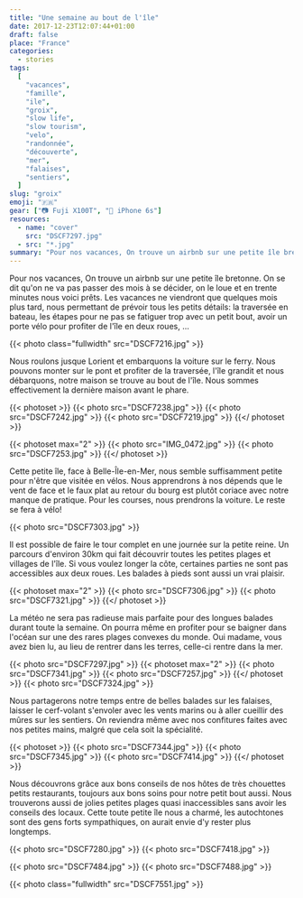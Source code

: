 ```yaml
---
title: "Une semaine au bout de l'île"
date: 2017-12-23T12:07:44+01:00
draft: false
place: "France"
categories:
  - stories
tags:
  [
    "vacances",
    "famille",
    "ile",
    "groix",
    "slow life",
    "slow tourism",
    "velo",
    "randonnée",
    "découverte",
    "mer",
    "falaises",
    "sentiers",
  ]
slug: "groix"
emoji: "🇫🇷"
gear: ["📷 Fuji X100T", "📱 iPhone 6s"]
resources:
  - name: "cover"
    src: "DSCF7297.jpg"
  - src: "*.jpg"
summary: "Pour nos vacances, On trouve un airbnb sur une petite île bretonne. On se dit qu'on ne va pas passer des mois à se décider, on le loue et en trente minutes nous voici prêts. Les vacances ne viendront que quelques mois plus tard, nous permettant de prévoir tous les petits détails: la traversée en bateau, les étapes pour ne pas se fatiguer trop avec un petit bout, avoir un porte vélo pour profiter de l'île en deux roues, ..."
---
```


Pour nos vacances, On trouve un airbnb sur une petite île bretonne. On se dit qu'on ne va pas passer des mois à se décider, on le loue et en trente minutes nous voici prêts. Les vacances ne viendront que quelques mois plus tard, nous permettant de prévoir tous les petits détails: la traversée en bateau, les étapes pour ne pas se fatiguer trop avec un petit bout, avoir un porte vélo pour profiter de l'île en deux roues, ...

{{< photo class="fullwidth" src="DSCF7216.jpg" >}}

Nous roulons jusque Lorient et embarquons la voiture sur le ferry. Nous pouvons monter sur le pont et profiter de la traversée, l'île grandit et nous débarquons, notre maison se trouve au bout de l'île. Nous sommes effectivement la dernière maison avant le phare.

{{< photoset >}}
{{< photo src="DSCF7238.jpg" >}}
{{< photo src="DSCF7242.jpg" >}}
{{< photo src="DSCF7219.jpg" >}}
{{</ photoset >}}

{{< photoset max="2" >}}
{{< photo src="IMG_0472.jpg" >}}
{{< photo src="DSCF7253.jpg" >}}
{{</ photoset >}}

Cette petite île, face à Belle-Île-en-Mer, nous semble suffisamment petite pour n'être que visitée en vélos. Nous apprendrons à nos dépends que le vent de face et le faux plat au retour du bourg est plutôt coriace avec notre manque de pratique. Pour les courses, nous prendrons la voiture. Le reste se fera à vélo!

{{< photo src="DSCF7303.jpg" >}}

Il est possible de faire le tour complet en une journée sur la petite reine. Un parcours d'environ 30km qui fait découvrir toutes les petites plages et villages de l'île. Si vous voulez longer la côte, certaines parties ne sont pas accessibles aux deux roues. Les balades à pieds sont aussi un vrai plaisir.

{{< photoset max="2" >}}
{{< photo src="DSCF7306.jpg" >}}
{{< photo src="DSCF7321.jpg" >}}
{{</ photoset >}}

La météo ne sera pas radieuse mais parfaite pour des longues balades durant toute la semaine. On pourra même en profiter pour se baigner dans l'océan sur une des rares plages convexes du monde. Oui madame, vous avez bien lu, au lieu de rentrer dans les terres, celle-ci rentre dans la mer.

{{< photo src="DSCF7297.jpg" >}}
{{< photoset max="2" >}}
{{< photo src="DSCF7341.jpg" >}}
{{< photo src="DSCF7257.jpg" >}}
{{</ photoset >}}
{{< photo src="DSCF7324.jpg" >}}

Nous partagerons notre temps entre de belles balades sur les falaises, laisser le cerf-volant s'envoler avec les vents marins ou à aller cueillir des mûres sur les sentiers. On reviendra même avec nos confitures faites avec nos petites mains, malgré que cela soit la spécialité.

{{< photoset >}}
{{< photo src="DSCF7344.jpg" >}}
{{< photo src="DSCF7345.jpg" >}}
{{< photo src="DSCF7414.jpg" >}}
{{</ photoset >}}

Nous découvrons grâce aux bons conseils de nos hôtes de très chouettes petits restaurants, toujours aux bons soins pour notre petit bout aussi. Nous trouverons aussi de jolies petites plages quasi inaccessibles sans avoir les conseils des locaux. Cette toute petite île nous a charmé, les autochtones sont des gens forts sympathiques, on aurait envie d'y rester plus longtemps.

{{< photo src="DSCF7280.jpg" >}}
{{< photo src="DSCF7418.jpg" >}}

{{< photo src="DSCF7484.jpg" >}}
{{< photo src="DSCF7488.jpg" >}}

{{< photo class="fullwidth" src="DSCF7551.jpg" >}}
